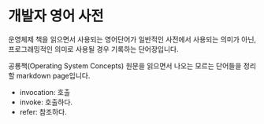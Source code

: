 # 개발자 영어 사전

 운영체제 책을 읽으면서 사용되는 영어단어가 일반적인 사전에서 사용되는 의미가 아닌, 프로그래밍적인 의미로 사용될 경우 기록하는 단어장입니다.

 공룡책(Operating System Concepts) 원문을 읽으면서 나오는 모르는 단어들을 정리할 markdown page입니다.

- invocation: 호출
- invoke: 호출하다.
- refer: 참조하다.
